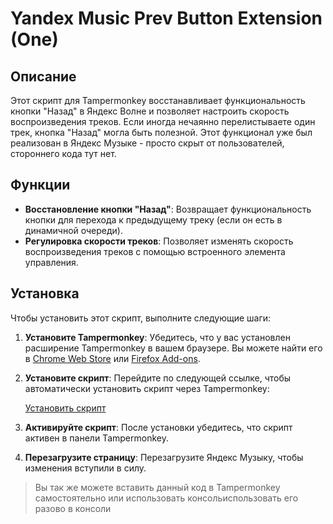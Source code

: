 
# Yandex Music Prev Button Extension (One)

## Описание

Этот  скрипт для Tampermonkey восстанавливает функциональность кнопки "Назад" в Яндекс Волне и позволяет настроить скорость воспроизведения треков. Если иногда нечаянно перелистываете один трек, кнопка "Назад" могла быть полезной. Этот функционал уже был реализован в Яндекс Музыке - просто скрыт от пользователей, стороннего кода тут нет.

## Функции

- **Восстановление кнопки "Назад"**: Возвращает функциональность кнопки для перехода к предыдущему треку (если он есть в динамичной очереди).
- **Регулировка скорости треков**: Позволяет изменять скорость воспроизведения треков с помощью встроенного элемента управления.

## Установка

Чтобы установить этот скрипт, выполните следующие шаги:

1. **Установите Tampermonkey**: Убедитесь, что у вас установлен расширение Tampermonkey в вашем браузере. Вы можете найти его в [Chrome Web Store](https://chromewebstore.google.com/detail/tampermonkey/dhdgffkkebhmkfjojejmpbldmpobfkfo?hl=ru) или [Firefox Add-ons](https://addons.mozilla.org/ru/firefox/addon/tampermonkey/).

2. **Установите скрипт**: Перейдите по следующей ссылке, чтобы автоматически установить скрипт через Tampermonkey:

    [Установить скрипт](https://raw.githubusercontent.com/doctored11/YandexMusicPreviousTrack/main/YandexUnlock.user.js)

3. **Активируйте скрипт**: После установки убедитесь, что скрипт активен в панели Tampermonkey.

4. **Перезагрузите страницу**: Перезагрузите Яндекс Музыку, чтобы изменения вступили в силу.


> Вы так же можете вставить данный код в Tampermonkey самостоятельно или использовать консольиспользовать его разово в консоли